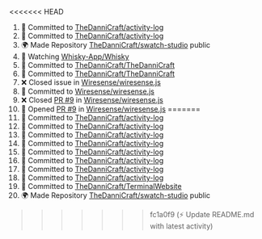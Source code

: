 <!--START_SECTION:activity-->
<<<<<<< HEAD
1. 📝 Committed to [TheDanniCraft/activity-log](https://github.com/TheDanniCraft/activity-log/commit/701635bebf7c87b60a2e486b7c4402afc2776d43)
2. 📝 Committed to [TheDanniCraft/activity-log](https://github.com/TheDanniCraft/activity-log/commit/e9380dd3358a22b5ef215c310cf2932945752368)
3. 🌍 Made Repository [TheDanniCraft/swatch-studio](https://github.com/TheDanniCraft/swatch-studio) public
4. 🔔 Watching [Whisky-App/Whisky](https://github.com/Whisky-App/Whisky)
5. 📝 Committed to [TheDanniCraft/TheDanniCraft](https://github.com/TheDanniCraft/TheDanniCraft/commit/894b47e5c6a13ddd12f2b9e0498f25de627a58e0)
6. 📝 Committed to [TheDanniCraft/TheDanniCraft](https://github.com/TheDanniCraft/TheDanniCraft/commit/3e7a3bfd421974c8ce9ec64c1a947fae16a0f85a)
7. ❌ Closed issue in [Wiresense/wiresense.js](https://github.com/Wiresense/wiresense.js)
8. 📝 Committed to [Wiresense/wiresense.js](https://github.com/Wiresense/wiresense.js/commit/cdf3da4c40fbbc1aec1ef19100ddf5925d0d1d27)
9. ❌ Closed [PR #9](https://github.com/Wiresense/wiresense.js/pull/9) in [Wiresense/wiresense.js](https://github.com/Wiresense/wiresense.js)
10. 🚀 Opened [PR #9](https://github.com/Wiresense/wiresense.js/pull/9) in [Wiresense/wiresense.js](https://github.com/Wiresense/wiresense.js)
=======
1. 📝 Committed to [TheDanniCraft/activity-log](https://github.com/TheDanniCraft/activity-log/commit/f76d850cfa003b692d6829392ff9d9a41507b4fe)
2. 📝 Committed to [TheDanniCraft/activity-log](https://github.com/TheDanniCraft/activity-log/commit/97ff7e08415893c31fe4c370b4c6228cb177e933)
3. 📝 Committed to [TheDanniCraft/activity-log](https://github.com/TheDanniCraft/activity-log/commit/74e81560879bddbbde6f08cab011fdbe355017b5)
4. 📝 Committed to [TheDanniCraft/activity-log](https://github.com/TheDanniCraft/activity-log/commit/12f45b04aabf99e94e92c8cac94f1427365c4273)
5. 📝 Committed to [TheDanniCraft/activity-log](https://github.com/TheDanniCraft/activity-log/commit/6b19ac23336d242a5feaa00e7316a6deb17026e4)
6. 📝 Committed to [TheDanniCraft/activity-log](https://github.com/TheDanniCraft/activity-log/commit/140c03175f87b673fe1e84e35718da8afe326ad0)
7. 📝 Committed to [TheDanniCraft/activity-log](https://github.com/TheDanniCraft/activity-log/commit/701635bebf7c87b60a2e486b7c4402afc2776d43)
8. 📝 Committed to [TheDanniCraft/activity-log](https://github.com/TheDanniCraft/activity-log/commit/e9380dd3358a22b5ef215c310cf2932945752368)
9. 📝 Committed to [TheDanniCraft/TerminalWebsite](https://github.com/TheDanniCraft/TerminalWebsite/commit/dc554b6d3ba445bda0def44148316ccf498c4880)
10. 🌍 Made Repository [TheDanniCraft/swatch-studio](https://github.com/TheDanniCraft/swatch-studio) public
>>>>>>> fc1a0f9 (⚡ Update README.md with latest activity)
<!--END_SECTION:activity-->